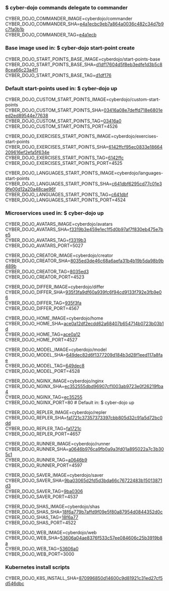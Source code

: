 ### $ cyber-dojo commands delegate to commander

CYBER_DOJO_COMMANDER_IMAGE=cyberdojo/commander  
CYBER_DOJO_COMMANDER_SHA=[e4a1ecbc9eb7a864a0036c482c34d7b9c7fa0b1b](https://github.com/cyber-dojo/commander/commit/e4a1ecbc9eb7a864a0036c482c34d7b9c7fa0b1b)  
CYBER_DOJO_COMMANDER_TAG=[e4a1ecb](https://hub.docker.com/layers/cyberdojo/commander/e4a1ecb/images/sha256-55b72c68bcb22515d764308ab4b4869e3ab6dd1305dbfd1779b318f19bf45e54)  

### Base image used in: $ cyber-dojo start-point create

CYBER_DOJO_START_POINTS_BASE_IMAGE=cyberdojo/start-points-base  
CYBER_DOJO_START_POINTS_BASE_SHA=[d1df17604d5f8eb3edfe1d3b5c88cea66c23a4f1](https://github.com/cyber-dojo/start-points-base/commit/d1df17604d5f8eb3edfe1d3b5c88cea66c23a4f1)  
CYBER_DOJO_START_POINTS_BASE_TAG=[d1df176](https://hub.docker.com/layers/cyberdojo/start-points-base/d1df176/images/sha256-553d041c186b9fc5711ed06f56d163687d9c5d3dd982a53d6656c821a8f1b773)  

### Default start-points used in: $ cyber-dojo up

CYBER_DOJO_CUSTOM_START_POINTS_IMAGE=cyberdojo/custom-start-points  
CYBER_DOJO_CUSTOM_START_POINTS_SHA=[03416a08e7deffd718e6801eed2ed89544e77638](https://github.com/cyber-dojo/custom-start-points/commit/03416a08e7deffd718e6801eed2ed89544e77638)  
CYBER_DOJO_CUSTOM_START_POINTS_TAG=[03416a0](https://hub.docker.com/layers/cyberdojo/custom-start-points/03416a0/images/sha256-11646fb2489624c8928d51ac99229e4f675454e1de235f8deb2328997ec74fc2)  
CYBER_DOJO_CUSTOM_START_POINTS_PORT=4526

CYBER_DOJO_EXERCISES_START_POINTS_IMAGE=cyberdojo/exercises-start-points  
CYBER_DOJO_EXERCISES_START_POINTS_SHA=[6142ffcf95ec0833e18664209616ef2efa5f634e](https://github.com/cyber-dojo/exercises-start-points/commit/6142ffcf95ec0833e18664209616ef2efa5f634e)  
CYBER_DOJO_EXERCISES_START_POINTS_TAG=[6142ffc](https://hub.docker.com/layers/cyberdojo/exercises-start-points/6142ffc/images/sha256-029026586707114c6c09cd5575ef65d7d56856e700bb456236be89e798aead13)  
CYBER_DOJO_EXERCISES_START_POINTS_PORT=4525

CYBER_DOJO_LANGUAGES_START_POINTS_IMAGE=cyberdojo/languages-start-points  
CYBER_DOJO_LANGUAGES_START_POINTS_SHA=[c641dbf6295cd77c01e39fe00d12a20a48cae96f](https://github.com/cyber-dojo/languages-start-points/commit/c641dbf6295cd77c01e39fe00d12a20a48cae96f)  
CYBER_DOJO_LANGUAGES_START_POINTS_TAG=[c641dbf](https://hub.docker.com/layers/cyberdojo/languages-start-points/c641dbf/images/sha256-78bbe457f2578ed5d15b926ba9b772118d33a16a08c6472869b26dcfb8761807)  
CYBER_DOJO_LANGUAGES_START_POINTS_PORT=4524

### Microservices used in: $ cyber-dojo up

CYBER_DOJO_AVATARS_IMAGE=cyberdojo/avatars  
CYBER_DOJO_AVATARS_SHA=[f3319b3e459e1ec1f5d0b97af7f830eb475e7be5](https://github.com/cyber-dojo/avatars/commit/f3319b3e459e1ec1f5d0b97af7f830eb475e7be5)  
CYBER_DOJO_AVATARS_TAG=[f3319b3](https://hub.docker.com/layers/cyberdojo/avatars/f3319b3/images/sha256-e68e08e7ef70f3943ce05e1d9a23f3d28493e20cefec169831e129d6c482b245)  
CYBER_DOJO_AVATARS_PORT=5027

CYBER_DOJO_CREATOR_IMAGE=cyberdojo/creator  
CYBER_DOJO_CREATOR_SHA=[8035ed3de46c68a6aefa31b4b19b5da98b9b489b](https://github.com/cyber-dojo/creator/commit/8035ed3de46c68a6aefa31b4b19b5da98b9b489b)  
CYBER_DOJO_CREATOR_TAG=[8035ed3](https://hub.docker.com/layers/cyberdojo/creator/8035ed3/images/sha256-f679a48035f91321d0fcbfbada938408caedc2335d576412fa9023a37af244c3)  
CYBER_DOJO_CREATOR_PORT=4523

CYBER_DOJO_DIFFER_IMAGE=cyberdojo/differ  
CYBER_DOJO_DIFFER_SHA=[935f3fa9df60a939fc6f94cd9133f792e3fb9e06](https://github.com/cyber-dojo/differ/commit/935f3fa9df60a939fc6f94cd9133f792e3fb9e06)  
CYBER_DOJO_DIFFER_TAG=[935f3fa](https://hub.docker.com/layers/cyberdojo/differ/935f3fa/images/sha256-c711fa0202ae3506f088ec3d17e65229e285275a0d6e7559b2decda3d21e3130)  
CYBER_DOJO_DIFFER_PORT=4567

CYBER_DOJO_HOME_IMAGE=cyberdojo/home  
CYBER_DOJO_HOME_SHA=[ace0a12df2ecdd62a68407b654714b0723b03b1d](https://github.com/cyber-dojo/home/commit/ace0a12df2ecdd62a68407b654714b0723b03b1d)  
CYBER_DOJO_HOME_TAG=[ace0a12](https://hub.docker.com/layers/cyberdojo/home/ace0a12/images/sha256-349d827538a799e30ce092ea144b723c09dea3c8732bf1f53a16c9a5b8f07fe6)  
CYBER_DOJO_HOME_PORT=4527

CYBER_DOJO_MODEL_IMAGE=cyberdojo/model  
CYBER_DOJO_MODEL_SHA=[649dec82d6f1377209d184b3d28f1eed117a8fae](https://github.com/cyber-dojo/model/commit/649dec82d6f1377209d184b3d28f1eed117a8fae)  
CYBER_DOJO_MODEL_TAG=[649dec8](https://hub.docker.com/layers/cyberdojo/model/649dec8/images/sha256-9734ed14200c82cdd085d5eefeb1beccdaf985a66fa3709ebbddc00b54c6e1d0)  
CYBER_DOJO_MODEL_PORT=4528

CYBER_DOJO_NGINX_IMAGE=cyberdojo/nginx  
CYBER_DOJO_NGINX_SHA=[ec352555dbd96907cf1003ab9723e0f26219fba4](https://github.com/cyber-dojo/nginx/commit/ec352555dbd96907cf1003ab9723e0f26219fba4)  
CYBER_DOJO_NGINX_TAG=[ec35255](https://hub.docker.com/layers/cyberdojo/nginx/ec35255/images/sha256-e7dac3c852e93e4c617b87e9a942469c02642ab75b238999611cf18ff54bcc50)  
CYBER_DOJO_NGINX_PORT=80 # Default in: $ cyber-dojo up

CYBER_DOJO_REPLER_IMAGE=cyberdojo/repler  
CYBER_DOJO_REPLER_SHA=[fa1721c37357373397cbb805d32c91a5d72bc0dd](https://github.com/cyber-dojo/repler/commit/fa1721c37357373397cbb805d32c91a5d72bc0dd)  
CYBER_DOJO_REPLER_TAG=[fa1721c](https://hub.docker.com/layers/cyberdojo/repler/fa1721c/images/sha256-0467b1ffb64e69fc9df3db0ef2f0fe50ff3c458c0ad0d9172541cad9e9184059)  
CYBER_DOJO_REPLER_PORT=4657

CYBER_DOJO_RUNNER_IMAGE=cyberdojo/runner  
CYBER_DOJO_RUNNER_SHA=[a0646b976ca9fb0a9a3fd01a895022a7c3b305c1](https://github.com/cyber-dojo/runner/commit/a0646b976ca9fb0a9a3fd01a895022a7c3b305c1)  
CYBER_DOJO_RUNNER_TAG=[a0646b9](https://hub.docker.com/layers/cyberdojo/runner/a0646b9/images/sha256-d59c33c3dd521cc9564c38aa684ced516055235d6d4f3f31e60302625f09d167)  
CYBER_DOJO_RUNNER_PORT=4597

CYBER_DOJO_SAVER_IMAGE=cyberdojo/saver  
CYBER_DOJO_SAVER_SHA=[9ba03065d2fd5d3bda66c76722483b15013871d3](https://github.com/cyber-dojo/saver/commit/9ba03065d2fd5d3bda66c76722483b15013871d3)  
CYBER_DOJO_SAVER_TAG=[9ba0306](https://hub.docker.com/layers/cyberdojo/saver/9ba0306/images/sha256-d5b4b493b96a407d46d2ca3af0bb4e9ffd225df78a5aed105224e4120b3b9814)  
CYBER_DOJO_SAVER_PORT=4537

CYBER_DOJO_SHAS_IMAGE=cyberdojo/shas  
CYBER_DOJO_SHAS_SHA=[18f6a779b7affd9f09e5f80a87954d0844352d0c](https://github.com/cyber-dojo/shas/commit/18f6a779b7affd9f09e5f80a87954d0844352d0c)  
CYBER_DOJO_SHAS_TAG=[18f6a77](https://hub.docker.com/layers/cyberdojo/shas/18f6a77/images/sha256-198d2b84a1197f259fbb617141b0e12f0f51e9ebc798cc29fe4a61ed66f2e087)  
CYBER_DOJO_SHAS_PORT=4522

CYBER_DOJO_WEB_IMAGE=cyberdojo/web  
CYBER_DOJO_WEB_SHA=[53606a04ae8376f533c57ee084606c25b3919b8a](https://github.com/cyber-dojo/web/commit/53606a04ae8376f533c57ee084606c25b3919b8a)  
CYBER_DOJO_WEB_TAG=[53606a0](https://hub.docker.com/layers/cyberdojo/web/53606a0/images/sha256-793e33009dace05799e86f6652ab0198b57815a119ecacd66aeb2bd674d90c27)  
CYBER_DOJO_WEB_PORT=3000

### Kubernetes install scripts
CYBER_DOJO_K8S_INSTALL_SHA=[870996850d14600c9d81921c31ed27cf5d546dbc](https://github.com/cyber-dojo/k8s-install/commit/870996850d14600c9d81921c31ed27cf5d546dbc)  
